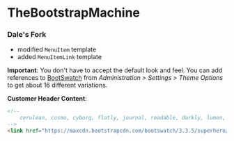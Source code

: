 TheBootstrapMachine
===================

### Dale's Fork

* modified `MenuItem` template
* added `MenuItemLink` template 

**Important**: You don't have to accept the default look and feel. You can add references to [BootSwatch](https://bootswatch.com/) 
from *Administration > Settings > Theme Options* to get about 16 different 
variations. 

**Customer Header Content**:
```html
<!-- 
    cerulean, cosmo, cyborg, flatly, journal, readable, darkly, lumen, paper, sandstone, simplex, slate, spacelab, superhero, united, yeti 
-->
<link href="https://maxcdn.bootstrapcdn.com/bootswatch/3.3.5/superhero/bootstrap.min.css" rel="stylesheet" type="text/css" />
```

